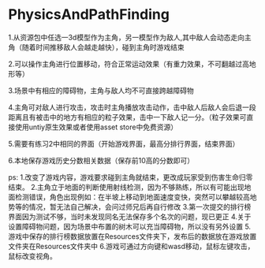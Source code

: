 # PhysicsAndPathFinding

1.从资源包中任选一3d模型作为主角，另一模型作为敌人,其中敌人会动态走向主角（随着时间推移敌人会越走越快），碰到主角时游戏结束

2.可以操作主角进行位置移动，符合正常运动效果（有重力效果，不可翻越过高地形等）

3.场景中有相应的障碍物，主角与敌人均不可直接跨越障碍物

4.主角可对敌人进行攻击，攻击时主角播放攻击动作，击中敌人后敌人会后退一段距离且有被击中的地方有相应的粒子效果，击中一下敌人记一分。（粒子效果可直接使用untiy原生效果或者使用asset store中免费资源）

5.需要有练习2中相同的界面（开始游戏界面，最高分排行界面，结束界面）

6.本地保存游戏历史分数相关数据（保存前10高的分数即可）

ps:
1.改变了游戏内容，游戏要求碰到主角就结束，更改成玩家受到伤害生命归零结束。
2.主角立于地面的判断使用射线检测，因为不够熟练，所以有可能出现地面检测错误，角色出现例如：在半坡上移动到地面速度变快，突然可以攀越较高地势等的情况，暂无法自己解决，会问过师兄后再自行修改
3.第一次提交的排行榜界面因为测试不够，当时未发现同名无法保存多个名次的问题，现已更正
4.关于设置障碍物问题，因为场景中布置的树木可以充当障碍物，所以没有另外设置
5.游戏中保存的排行榜数据放置在Resources文件夹下，发布后的数据放在游戏放置文件夹在Resources文件夹中
6.游戏可通过方向键和wasd移动，鼠标左键攻击，鼠标改变视角。
